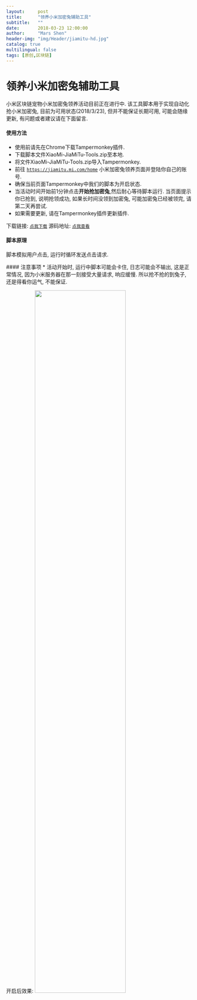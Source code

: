 ```yaml
---
layout:     post
title:      "领养小米加密兔辅助工具"
subtitle:   ""
date:       2018-03-23 12:00:00
author:     "Mars Shen"
header-img: "img/Header/jiamitu-hd.jpg"
catalog: true
multilingual: false
tags: [原创,区块链]
---
```


# 领养小米加密兔辅助工具

<p>
小米区块链宠物小米加密兔领养活动目前正在进行中. 该工具脚本用于实现自动化抢小米加密兔, 目前为可用状态(2018/3/23), 但并不能保证长期可用, 可能会随缘更新, 有问题或者建议请在下面留言.
</p>

#### 使用方法
* 使用前请先在Chrome下载Tampermonkey插件.
* 下载脚本文件XiaoMi-JiaMiTu-Tools.zip至本地.
* 将文件XiaoMi-JiaMiTu-Tools.zip导入Tampermonkey.
* 前往 <code><a href="https://jiamitu.mi.com/home">https://jiamitu.mi.com/home</a></code> 小米加密兔领养页面并登陆你自己的账号.
* 确保当前页面Tampermonkey中我们的脚本为开启状态. 
* 当活动时间开始前1分钟点击**开始抢加密兔**,然后耐心等待脚本运行. 当页面提示你已抢到, 说明抢领成功, 如果长时间没领到加密兔, 可能加密兔已经被领完, 请第二天再尝试.
* 如果需要更新, 请在Tampermonkey插件更新插件.

下载链接: <code><a href="https://github.com/Mars-Shen/XiaoMi-JiaMiTu-Tools/raw/master/XiaoMi-JiaMiTu-Tools.zip">点我下载</a></code>
源码地址: <code><a href="https://github.com/Mars-Shen/XiaoMi-JiaMiTu-Tools">点我查看</a></code>

#### 脚本原理
<p>
脚本模拟用户点击, 运行时循环发送点击请求.
</p>
#### 注意事项
* 活动开始时, 运行中脚本可能会卡住, 日志可能会不输出, 这是正常情况, 因为小米服务器在那一刻接受大量请求, 响应缓慢. 所以抢不抢的到兔子, 还是得看你运气, 不能保证.

<!-- 开启前效果:
<img src="{{ site.baseurl }}/img/jiamitu/jiamitu-0.png" width="80%" heigh="80%"> -->
开启后效果:
<img src="{{ site.baseurl }}/img/jiamitu/jiamitu-1.png" width="70%" heigh="70%">
